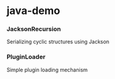 # java-demo

### JacksonRecursion
Serializing cyclic structures using Jackson

### PluginLoader
Simple plugin loading mechanism
